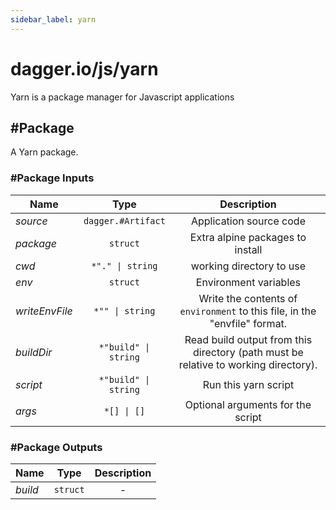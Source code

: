 ```yaml
---
sidebar_label: yarn
---
```


# dagger.io/js/yarn

Yarn is a package manager for Javascript applications

## #Package

A Yarn package.

### #Package Inputs

| Name             | Type                    | Description                                                                           |
| -------------    |:-------------:          |:-------------:                                                                        |
|*source*          | `dagger.#Artifact`      |Application source code                                                                |
|*package*         | `struct`                |Extra alpine packages to install                                                       |
|*cwd*             | `*"." \| string`        |working directory to use                                                               |
|*env*             | `struct`                |Environment variables                                                                  |
|*writeEnvFile*    | `*"" \| string`         |Write the contents of `environment` to this file, in the "envfile" format.             |
|*buildDir*        | `*"build" \| string`    |Read build output from this directory (path must be relative to working directory).    |
|*script*          | `*"build" \| string`    |Run this yarn script                                                                   |
|*args*            | `*[] \| []`             |Optional arguments for the script                                                      |

### #Package Outputs

| Name             | Type              | Description        |
| -------------    |:-------------:    |:-------------:     |
|*build*           | `struct`          |-                   |
